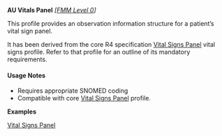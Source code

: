 **AU Vitals Panel** *[[FMM Level 0](guidance.html)]*

This profile provides an observation information structure for a patient’s vital sign panel.

It has been derived from the core R4 specification [Vital Signs Panel](http://hl7.org/fhir/StructureDefinition/vitalspanel) vital signs profile. 
Refer to that profile for an outline of its mandatory requirements.


#### Usage Notes
* Requires appropriate SNOMED coding
* Compatible with core [Vital Signs Panel](http://hl7.org/fhir/StructureDefinition/vitalspanel) profile.

**Examples**

[Vital Signs Panel](Observation-vitalspanel-example0.html)